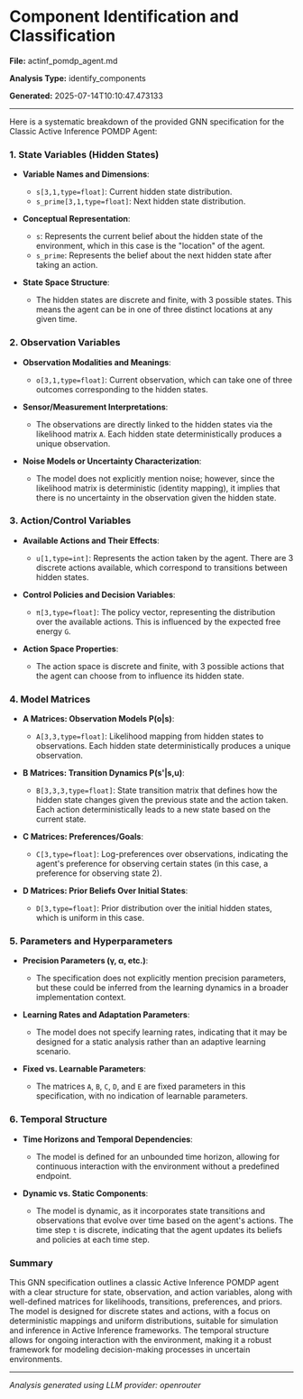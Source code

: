 # Component Identification and Classification

**File:** actinf_pomdp_agent.md

**Analysis Type:** identify_components

**Generated:** 2025-07-14T10:10:47.473133

---

Here is a systematic breakdown of the provided GNN specification for the Classic Active Inference POMDP Agent:

### 1. State Variables (Hidden States)
- **Variable Names and Dimensions**:
  - `s[3,1,type=float]`: Current hidden state distribution.
  - `s_prime[3,1,type=float]`: Next hidden state distribution.

- **Conceptual Representation**:
  - `s`: Represents the current belief about the hidden state of the environment, which in this case is the "location" of the agent.
  - `s_prime`: Represents the belief about the next hidden state after taking an action.

- **State Space Structure**:
  - The hidden states are discrete and finite, with 3 possible states. This means the agent can be in one of three distinct locations at any given time.

### 2. Observation Variables
- **Observation Modalities and Meanings**:
  - `o[3,1,type=float]`: Current observation, which can take one of three outcomes corresponding to the hidden states.

- **Sensor/Measurement Interpretations**:
  - The observations are directly linked to the hidden states via the likelihood matrix `A`. Each hidden state deterministically produces a unique observation.

- **Noise Models or Uncertainty Characterization**:
  - The model does not explicitly mention noise; however, since the likelihood matrix is deterministic (identity mapping), it implies that there is no uncertainty in the observation given the hidden state.

### 3. Action/Control Variables
- **Available Actions and Their Effects**:
  - `u[1,type=int]`: Represents the action taken by the agent. There are 3 discrete actions available, which correspond to transitions between hidden states.

- **Control Policies and Decision Variables**:
  - `π[3,type=float]`: The policy vector, representing the distribution over the available actions. This is influenced by the expected free energy `G`.

- **Action Space Properties**:
  - The action space is discrete and finite, with 3 possible actions that the agent can choose from to influence its hidden state.

### 4. Model Matrices
- **A Matrices: Observation Models P(o|s)**:
  - `A[3,3,type=float]`: Likelihood mapping from hidden states to observations. Each hidden state deterministically produces a unique observation.

- **B Matrices: Transition Dynamics P(s'|s,u)**:
  - `B[3,3,3,type=float]`: State transition matrix that defines how the hidden state changes given the previous state and the action taken. Each action deterministically leads to a new state based on the current state.

- **C Matrices: Preferences/Goals**:
  - `C[3,type=float]`: Log-preferences over observations, indicating the agent's preference for observing certain states (in this case, a preference for observing state 2).

- **D Matrices: Prior Beliefs Over Initial States**:
  - `D[3,type=float]`: Prior distribution over the initial hidden states, which is uniform in this case.

### 5. Parameters and Hyperparameters
- **Precision Parameters (γ, α, etc.)**:
  - The specification does not explicitly mention precision parameters, but these could be inferred from the learning dynamics in a broader implementation context.

- **Learning Rates and Adaptation Parameters**:
  - The model does not specify learning rates, indicating that it may be designed for a static analysis rather than an adaptive learning scenario.

- **Fixed vs. Learnable Parameters**:
  - The matrices `A`, `B`, `C`, `D`, and `E` are fixed parameters in this specification, with no indication of learnable parameters.

### 6. Temporal Structure
- **Time Horizons and Temporal Dependencies**:
  - The model is defined for an unbounded time horizon, allowing for continuous interaction with the environment without a predefined endpoint.

- **Dynamic vs. Static Components**:
  - The model is dynamic, as it incorporates state transitions and observations that evolve over time based on the agent's actions. The time step `t` is discrete, indicating that the agent updates its beliefs and policies at each time step.

### Summary
This GNN specification outlines a classic Active Inference POMDP agent with a clear structure for state, observation, and action variables, along with well-defined matrices for likelihoods, transitions, preferences, and priors. The model is designed for discrete states and actions, with a focus on deterministic mappings and uniform distributions, suitable for simulation and inference in Active Inference frameworks. The temporal structure allows for ongoing interaction with the environment, making it a robust framework for modeling decision-making processes in uncertain environments.

---

*Analysis generated using LLM provider: openrouter*
